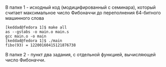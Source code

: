 В папке 1 - исходный код (модицифированный с семинара), который считает максимальное число Фибоначчи до переполнения 64-битного машинного слова

```
[keddad@fedora 1]$ make all
as --gstabs -o main.o main.s
gcc main.o -o main
[keddad@fedora 1]$ ./main 
fibo(93) = 12200160415121876738
```

В папке 2 - пункт два задания, с отдельной функцией, вычисляющей число Фибоначчи.
